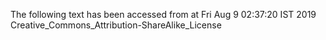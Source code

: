 The following text has been accessed from at Fri Aug 9 02:37:20 IST 2019
Creative_Commons_Attribution-ShareAlike_License
